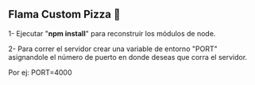 ## Flama Custom Pizza :pizza:


1- Ejecutar "**npm install**" para reconstruir los módulos de node.

2- Para correr el servidor crear una variable de entorno "PORT" asignandole el número de puerto en donde deseas que corra el servidor.

Por ej: PORT=4000


